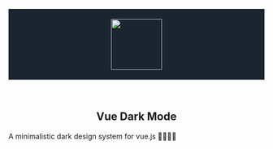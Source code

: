 <p align="center" style="background: #1b2431; padding: 20px 0;">
  <a href="https://www.vuedarkmode.com" target="_blank">
    <img width="100"src="https://raw.githubusercontent.com/LeCoupa/vuedarkmode/master/static/images/common/logo.svg?sanitize=true">
  </a>
</p>

<br>

<h2 align="center">Vue Dark Mode</h2>

<p>A minimalistic dark design system for vue.js 👩‍🎨👨‍🎨</p>
